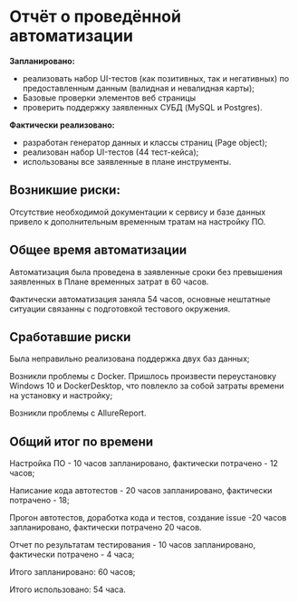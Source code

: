 # Отчёт о проведённой автоматизации

**Запланировано:**
- реализовать набор UI-тестов (как позитивных, так и негативных) по предоставленным данным (валидная и невалидная карты);
- Базовые проверки элементов веб страницы
- проверить поддержку заявленных СУБД (MySQL и Postgres).

**Фактически реализовано:**
- разработан генератор данных и классы страниц (Page object);
- реализован набор UI-тестов (44 тест-кейса);
- использованы все заявленные в плане инструменты.

## Возникшие риски:

Отсутствие необходимой документации к сервису и базе данных привело к дополнительным временным тратам на настройку ПО.

## Общее время автоматизации

Автоматизация была проведена в заявленные сроки без превышения заявленных в Плане временных затрат в 60 часов. 

Фактически автоматизация заняла 54 часов, основные нештатные ситуации связанны с подготовкой тестового окружения.   

## Сработавшие риски
Была неправильно реализована поддержка двух баз данных;

Возникли проблемы с Docker. Пришлось произвести переустановку Windows 10 и DockerDesktop, что повлекло за собой затраты времени на установку и настройку;

Возникли проблемы с AllureReport.

## Общий итог по времени
Настройка ПО - 10 часов запланировано, фактически потрачено - 12 часов;

Написание кода автотестов - 20 часов запланировано, фактически потрачено - 18;

Прогон автотестов, доработка кода и тестов, создание issue -20 часов запланировано, фактически потрачено 20 часов.

Отчет по результатам тестирования - 10 часов запланировано, фактически потрачено - 4 часа;

Итого запланировано: 60 часов;

Итого использовано: 54 часа. 
